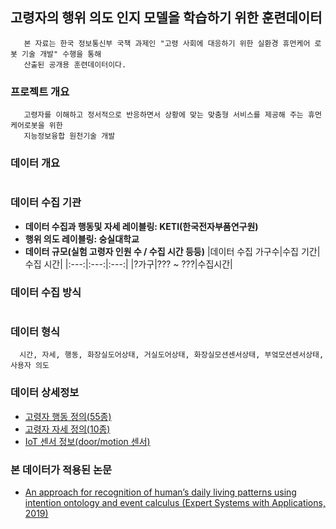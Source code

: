 ## 고령자의 행위 의도 인지 모델을 학습하기 위한 훈련데이터
```description01
   본 자료는 한국 정보통신부 국책 과제인 "고령 사회에 대응하기 위한 실환경 휴먼케어 로봇 기술 개발" 수행을 통해 
   산출된 공개용 훈련데이터이다.
```

### 프로젝트 개요
```description02
   고령자를 이해하고 정서적으로 반응하면서 상황에 맞는 맞춤형 서비스를 제공해 주는 휴먼케어로봇을 위한 
   지능정보융합 원천기술 개발 
```

### 데이터 개요
```description03
```
 
### 데이터 수집 기관
 * __데이터 수집과 행동및 자세 레이블링: KETI(한국전자부품연구원)__
 * __행위 의도 레이블링: 숭실대학교__
 * __데이터 규모(실험 고령자 인원 수 / 수집 시간 등등)__
 |데이터 수집 가구수|수집 기간|수집 시간|
 |:---:|:---:|:---:|
 |?가구|??? ~ ???|수집시간|


### 데이터 수집 방식
```description05
```

### 데이터 형식
 ```description06
   시간, 자세, 행동, 화장실도어상태, 거실도어상태, 화장실모션센서상태, 부엌모션센서상태, 사용자 의도
 ```
 
### 데이터 상세정보
 * [고령자 행동 정의(55종)](https://github.com/ssu0221/AIR_TrainingDataSet/blob/master/data_description/Action/README.md)
 * [고령자 자세 정의(10종)](https://github.com/ssu0221/AIR_TrainingDataSet/blob/master/data_description/Pose/README.md)
 * [IoT 센서 정보(door/motion 센서)](https://github.com/ssu0221/AIR_TrainingDataSet/blob/master/data_description/IoT/README.md)

### 본 데이터가 적용된 논문
 * [An approach for recognition of human’s daily living patterns using intention ontology and event calculus (Expert Systems with Applications, 2019)](https://www.sciencedirect.com/science/article/pii/S0957417419302349?via%3Dihub)
 
 
 
 

